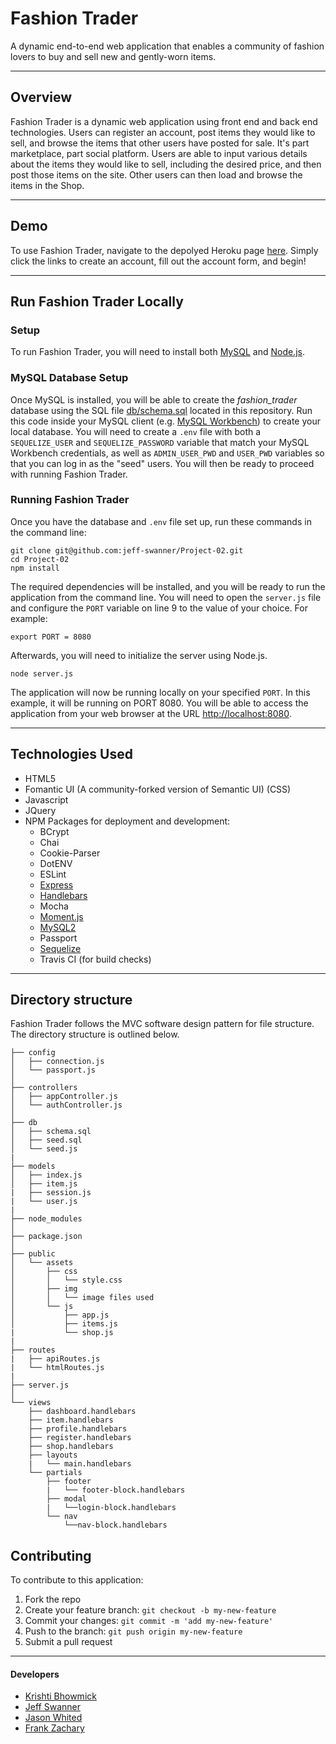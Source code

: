 # Fashion Trader

A dynamic end-to-end web application that enables a community of fashion lovers to buy and sell new and gently-worn items. 

___

## Overview

Fashion Trader is a dynamic web application using front end and back end technologies. Users can register an account, post items they would like to sell, and browse the items that other users have posted for sale. It's part marketplace, part social platform. Users are able to input various details about the items they would like to sell, including the desired price, and then post those items on the site. Other users can then load and browse the items in the Shop.

___

## Demo

To use Fashion Trader, navigate to the depolyed Heroku page [here](https://project-02-2019.herokuapp.com/). Simply click the links to create an account, fill out the account form, and begin!

___

## Run Fashion Trader Locally

### Setup
To run Fashion Trader, you will need to install both [MySQL](https://dev.mysql.com/doc/refman/5.6/en/installing.html) and [Node.js](https://nodejs.org/en/download/). 

### MySQL Database Setup 
Once MySQL is installed, you will be able to create the *fashion_trader* database using the SQL file [db/schema.sql](schema.sql) located in this repository. Run this code inside your MySQL client (e.g. [MySQL Workbench](https://dev.mysql.com/downloads/workbench/)) to create your local database. You will need to create a `.env` file with both a `SEQUELIZE_USER` and `SEQUELIZE_PASSWORD` variable that match your MySQL Workbench credentials, as well as `ADMIN_USER_PWD` and `USER_PWD` variables so that you can log in as the "seed" users. You will then be ready to proceed with running Fashion Trader.

### Running Fashion Trader

Once you have the database and `.env` file set up, run these commands in the command line:

```
git clone git@github.com:jeff-swanner/Project-02.git
cd Project-02
npm install
```

The required dependencies will be installed, and you will be ready to run the application from the command line. You will need to open the `server.js` file and configure the `PORT` variable on line 9 to the value of your choice. For example:

```
export PORT = 8080
```

Afterwards, you will need to initialize the server using Node.js.

```
node server.js
```

The application will now be running locally on your specified `PORT`. In this example, it will be running on PORT 8080. You will be able to access the application from your web browser at the URL [http://localhost:8080](http://localhost:8080).

___

## Technologies Used

* HTML5
* Fomantic UI (A community-forked version of Semantic UI) (CSS)
* Javascript
* JQuery
* NPM Packages for deployment and development:
    - BCrypt
    - Chai
    - Cookie-Parser
    - DotENV
    - ESLint
    - [Express](https://www.npmjs.com/package/express)
    - [Handlebars](https://www.npmjs.com/package/express-handlebars)
    - Mocha
    - [Moment.js](https://www.npmjs.com/package/moment)
    - [MySQL2](https://www.npmjs.com/package/mysql2)
    - Passport
    - [Sequelize](https://www.npmjs.com/package/sequelize)
    - Travis CI (for build checks)

___

## Directory structure

Fashion Trader follows the MVC software design pattern for file structure. The directory structure is outlined below.

```
├── config
│   ├── connection.js
│   └── passport.js
│ 
├── controllers
│   ├── appController.js
│   └── authController.js
│
├── db
│   ├── schema.sql
│   ├── seed.sql
│   └── seed.js
|
├── models
│   ├── index.js
│   ├── item.js
|   ├── session.js
|   └── user.js
|
├── node_modules
│ 
├── package.json
│
├── public
│   └── assets
│       ├── css
│       │   └── style.css
│       ├── img 
│       │   └── image files used
│       └── js
│           ├── app.js
│           ├── items.js
|           └── shop.js
|
├── routes
|   ├── apiRoutes.js
|   └── htmlRoutes.js
|
├── server.js
│
└── views
    ├── dashboard.handlebars
    ├── item.handlebars
    ├── profile.handlebars
    ├── register.handlebars
    ├── shop.handlebars
    ├── layouts
    |   └── main.handlebars
    └── partials
        ├── footer
        |   └── footer-block.handlebars
        ├── modal
        |   └──login-block.handlebars
        └── nav
            └──nav-block.handlebars
```

## Contributing
To contribute to this application:
1. Fork the repo
2. Create your feature branch: `git checkout -b my-new-feature`
3. Commit your changes: `git commit -m 'add my-new-feature'`
4. Push to the branch: `git push origin my-new-feature`
5. Submit a pull request

___

#### Developers
* [Krishti Bhowmick](https://github.com/krishb09)
* [Jeff Swanner](https://github.com/jeff-swanner)
* [Jason Whited](https://github.com/jsnwhited)
* [Frank Zachary](https://github.com/fzachary)